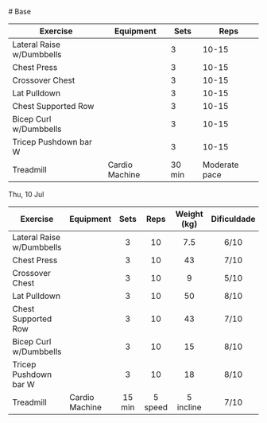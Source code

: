 [](../Meals/Meal.md)[](2%20-%20LOWER.md)[](../Meals/Meal.md)[](../Meals/Meal.md)[](../Meals/Meal.md)[](../Meals/Meal.md)[](../Meals/Meal.md)[](../Meals/Meal.md)[](2%20-%20LOWER.md)[](2%20-%20LOWER.md)[](2%20-%20LOWER.md)[](2%20-%20LOWER.md)[](2%20-%20LOWER.md)[](2%20-%20LOWER.md)[](2%20-%20LOWER.md)[](2%20-%20LOWER.md)[](2%20-%20LOWER.md)[](2%20-%20LOWER.md)[](2%20-%20LOWER.md)[](2%20-%20LOWER.md)[](2%20-%20LOWER.md)[](2%20-%20LOWER.md)[](2%20-%20LOWER.md)[](2%20-%20LOWER.md)[](2%20-%20LOWER.md)[](2%20-%20LOWER.md)[](2%20-%20LOWER.md)[](2%20-%20LOWER.md)[](2%20-%20LOWER.md)[](2%20-%20LOWER.md)[](2%20-%20LOWER.md)[](2%20-%20LOWER.md)[](2%20-%20LOWER.md)[](2%20-%20LOWER.md)[](2%20-%20LOWER.md)[](2%20-%20LOWER.md)[](2%20-%20LOWER.md)[](2%20-%20LOWER.md)# Base

| Exercise                  | Equipment      | Sets   | Reps          |
| ------------------------- | -------------- | ------ | ------------- |
| Lateral Raise w/Dumbbells |                | 3      | 10-15         |
| Chest Press               |                | 3      | 10-15         |
| Crossover Chest           |                | 3      | 10-15         |
| Lat Pulldown              |                | 3      | 10-15         |
| Chest Supported Row       |                | 3      | 10-15         |
| Bicep Curl w/Dumbbells    |                | 3      | 10-15         |
| Tricep Pushdown bar W     |                | 3      | 10-15         |
| Treadmill                 | Cardio Machine | 30 min | Moderate pace |

Thu, 10 Jul

| Exercise                  | Equipment      |  Sets  |  Reps   | Weight (kg) | Dificuldade |
| ------------------------- | -------------- | :----: | :-----: | :---------: | :---------: |
| Lateral Raise w/Dumbbells |                |   3    |   10    |     7.5     |    6/10     |
| Chest Press               |                |   3    |   10    |     43      |    7/10     |
| Crossover Chest           |                |   3    |   10    |      9      |    5/10     |
| Lat Pulldown              |                |   3    |   10    |     50      |    8/10     |
| Chest Supported Row       |                |   3    |   10    |     43      |    7/10     |
| Bicep Curl w/Dumbbells    |                |   3    |   10    |     15      |    8/10     |
| Tricep Pushdown bar W     |                |   3    |   10    |     18      |    8/10     |
| Treadmill                 | Cardio Machine | 15 min | 5 speed |  5 incline  |    7/10     |
